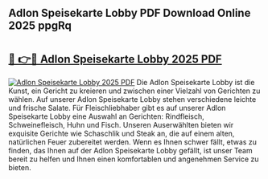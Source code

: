 ## Adlon Speisekarte Lobby PDF Download Online 2025 ppgRq

# <h2><a href="http://gc5e14.nevu.top/?p=Adlon+Speisekarte+Lobby">🔗 👉🔴 Adlon Speisekarte Lobby 2025 PDF</a></h2>

[![Adlon Speisekarte Lobby 2025 PDF](https://i.imgur.com/dBaPXMq.png)](http://gc5e14.nevu.top/?p=Adlon+Speisekarte+Lobby)
Die Adlon Speisekarte Lobby ist die Kunst, ein Gericht zu kreieren und zwischen einer Vielzahl von Gerichten zu wählen. Auf unserer Adlon Speisekarte Lobby stehen verschiedene leichte und frische Salate. Für Fleischliebhaber gibt es auf unserer Adlon Speisekarte Lobby eine Auswahl an Gerichten: Rindfleisch, Schweinefleisch, Huhn und Fisch. Unseren Auserwählten bieten wir exquisite Gerichte wie Schaschlik und Steak an, die auf einem alten, natürlichen Feuer zubereitet werden. Wenn es Ihnen schwer fällt, etwas zu finden, das Ihnen auf der Adlon Speisekarte Lobby gefällt, ist unser Team bereit zu helfen und Ihnen einen komfortablen und angenehmen Service zu bieten.
